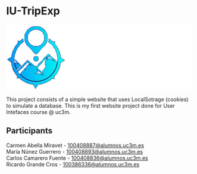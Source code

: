 # IU-TripExp
![alt text](https://github.com/ricardograndecros/IU-TripExp/blob/main/images/logo/logotipo2.png?raw=true)

This project consists of a simple website that uses LocalSotrage (cookies) to simulate a database. This is my first website project done for User Intefaces course @ uc3m.

## Participants

Carmen Abella Miravet - 100408887@alumnos.uc3m.es  
María Núnez Guerrero - 100408893@alumnos.uc3m.es  
Carlos Camarero Fuente - 100408836@alumnos.uc3m.es  
Ricardo Grande Cros - 100386336@alumnos.uc3m.es  
